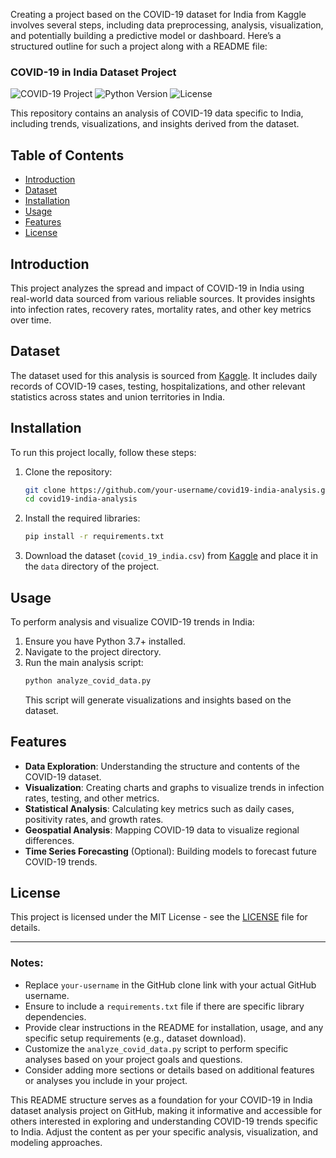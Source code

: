 Creating a project based on the COVID-19 dataset for India from Kaggle involves several steps, including data preprocessing, analysis, visualization, and potentially building a predictive model or dashboard. Here’s a structured outline for such a project along with a README file:

### COVID-19 in India Dataset Project

![COVID-19 Project](https://img.shields.io/badge/COVID--19-Analysis-red) ![Python Version](https://img.shields.io/badge/Python-3.7%7C3.8%7C3.9-blue) ![License](https://img.shields.io/badge/License-MIT-green)

This repository contains an analysis of COVID-19 data specific to India, including trends, visualizations, and insights derived from the dataset.

## Table of Contents

- [Introduction](#introduction)
- [Dataset](#dataset)
- [Installation](#installation)
- [Usage](#usage)
- [Features](#features)
- [License](#license)

## Introduction

This project analyzes the spread and impact of COVID-19 in India using real-world data sourced from various reliable sources. It provides insights into infection rates, recovery rates, mortality rates, and other key metrics over time.

## Dataset

The dataset used for this analysis is sourced from [Kaggle](https://www.kaggle.com/sudalairajkumar/covid19-in-india). It includes daily records of COVID-19 cases, testing, hospitalizations, and other relevant statistics across states and union territories in India.

## Installation

To run this project locally, follow these steps:

1. Clone the repository:
   ```bash
   git clone https://github.com/your-username/covid19-india-analysis.git
   cd covid19-india-analysis
   ```

2. Install the required libraries:
   ```bash
   pip install -r requirements.txt
   ```

3. Download the dataset (`covid_19_india.csv`) from [Kaggle](https://www.kaggle.com/sudalairajkumar/covid19-in-india) and place it in the `data` directory of the project.

## Usage

To perform analysis and visualize COVID-19 trends in India:

1. Ensure you have Python 3.7+ installed.
2. Navigate to the project directory.
3. Run the main analysis script:
   ```bash
   python analyze_covid_data.py
   ```
   This script will generate visualizations and insights based on the dataset.

## Features

- **Data Exploration**: Understanding the structure and contents of the COVID-19 dataset.
- **Visualization**: Creating charts and graphs to visualize trends in infection rates, testing, and other metrics.
- **Statistical Analysis**: Calculating key metrics such as daily cases, positivity rates, and growth rates.
- **Geospatial Analysis**: Mapping COVID-19 data to visualize regional differences.
- **Time Series Forecasting** (Optional): Building models to forecast future COVID-19 trends.

## License

This project is licensed under the MIT License - see the [LICENSE](LICENSE) file for details.

---

### Notes:

- Replace `your-username` in the GitHub clone link with your actual GitHub username.
- Ensure to include a `requirements.txt` file if there are specific library dependencies.
- Provide clear instructions in the README for installation, usage, and any specific setup requirements (e.g., dataset download).
- Customize the `analyze_covid_data.py` script to perform specific analyses based on your project goals and questions.
- Consider adding more sections or details based on additional features or analyses you include in your project.

This README structure serves as a foundation for your COVID-19 in India dataset analysis project on GitHub, making it informative and accessible for others interested in exploring and understanding COVID-19 trends specific to India. Adjust the content as per your specific analysis, visualization, and modeling approaches.
